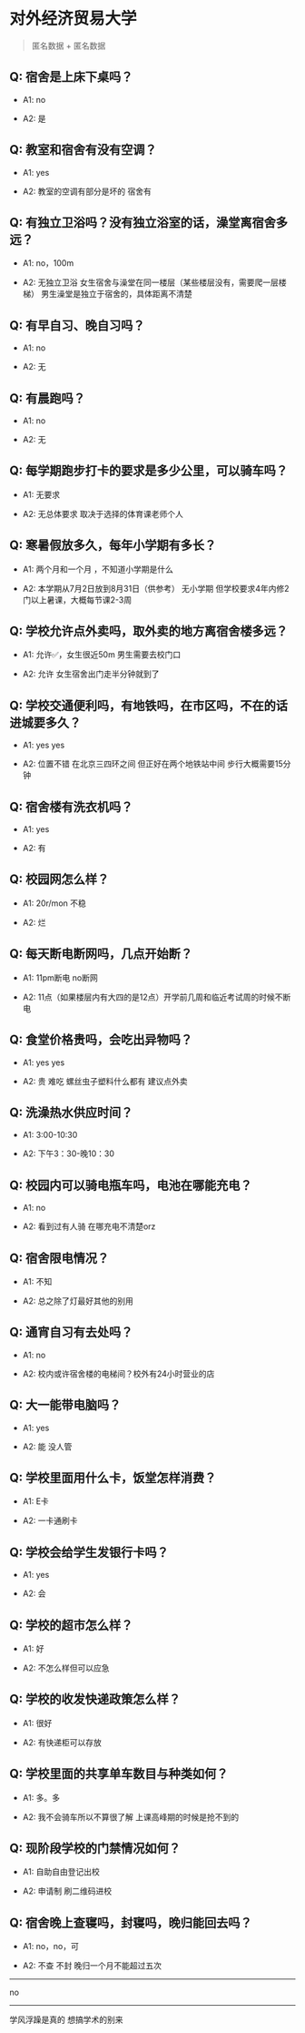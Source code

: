 # 对外经济贸易大学

> 匿名数据 + 匿名数据

## Q: 宿舍是上床下桌吗？

- A1: no

- A2: 是

## Q: 教室和宿舍有没有空调？

- A1: yes

- A2: 教室的空调有部分是坏的 宿舍有

## Q: 有独立卫浴吗？没有独立浴室的话，澡堂离宿舍多远？

- A1: no，100m

- A2: 无独立卫浴 女生宿舍与澡堂在同一楼层（某些楼层没有，需要爬一层楼梯） 男生澡堂是独立于宿舍的，具体距离不清楚

## Q: 有早自习、晚自习吗？

- A1: no

- A2: 无

## Q: 有晨跑吗？

- A1: no

- A2: 无

## Q: 每学期跑步打卡的要求是多少公里，可以骑车吗？

- A1: 无要求

- A2: 无总体要求 取决于选择的体育课老师个人

## Q: 寒暑假放多久，每年小学期有多长？

- A1: 两个月和一个月 ，不知道小学期是什么

- A2: 本学期从7月2日放到8月31日（供参考） 无小学期 但学校要求4年内修2门以上暑课，大概每节课2-3周

## Q: 学校允许点外卖吗，取外卖的地方离宿舍楼多远？

- A1: 允许✅，女生很近50m 男生需要去校门口

- A2: 允许 女生宿舍出门走半分钟就到了

## Q: 学校交通便利吗，有地铁吗，在市区吗，不在的话进城要多久？

- A1: yes yes

- A2: 位置不错 在北京三四环之间 但正好在两个地铁站中间 步行大概需要15分钟

## Q: 宿舍楼有洗衣机吗？

- A1: yes

- A2: 有

## Q: 校园网怎么样？

- A1: 20r/mon 不稳

- A2: 烂

## Q: 每天断电断网吗，几点开始断？

- A1: 11pm断电 no断网

- A2: 11点（如果楼层内有大四的是12点）开学前几周和临近考试周的时候不断电

## Q: 食堂价格贵吗，会吃出异物吗？

- A1: yes yes

- A2: 贵 难吃 螺丝虫子塑料什么都有 建议点外卖

## Q: 洗澡热水供应时间？

- A1: 3:00-10:30

- A2: 下午3：30-晚10：30

## Q: 校园内可以骑电瓶车吗，电池在哪能充电？

- A1: no

- A2: 看到过有人骑 在哪充电不清楚orz

## Q: 宿舍限电情况？

- A1: 不知

- A2: 总之除了灯最好其他的别用

## Q: 通宵自习有去处吗？

- A1: no

- A2: 校内或许宿舍楼的电梯间？校外有24小时营业的店

## Q: 大一能带电脑吗？

- A1: yes

- A2: 能 没人管

## Q: 学校里面用什么卡，饭堂怎样消费？

- A1: E卡

- A2: 一卡通刷卡

## Q: 学校会给学生发银行卡吗？

- A1: yes

- A2: 会

## Q: 学校的超市怎么样？

- A1: 好

- A2: 不怎么样但可以应急

## Q: 学校的收发快递政策怎么样？

- A1: 很好

- A2: 有快递柜可以存放

## Q: 学校里面的共享单车数目与种类如何？

- A1: 多。多

- A2: 我不会骑车所以不算很了解 上课高峰期的时候是抢不到的

## Q: 现阶段学校的门禁情况如何？

- A1: 自助自由登记出校

- A2: 申请制 刷二维码进校

## Q: 宿舍晚上查寝吗，封寝吗，晚归能回去吗？

- A1: no，no，可

- A2: 不查 不封 晚归一个月不能超过五次

***

no

***

学风浮躁是真的 想搞学术的别来